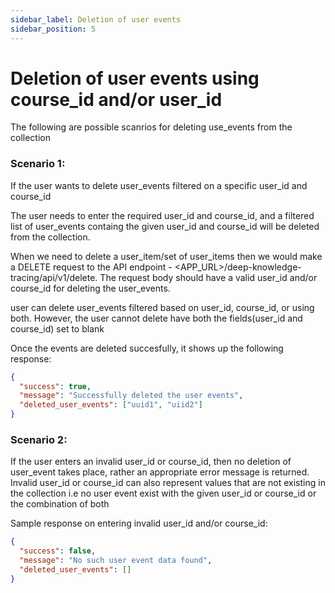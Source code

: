 ```yaml
---
sidebar_label: Deletion of user events
sidebar_position: 5
---
```


# Deletion of user events using course_id and/or user_id

The following are possible scanrios for deleting use_events from the collection

### Scenario 1:

If the user wants to delete user_events filtered on a specific user_id and course_id

The user needs to enter the required user_id and course_id, and a filtered list of user_events containg the given user_id and course_id will be deleted from the collection.

When we need to delete a user_item/set of user_items then we would make a DELETE request to the API endpoint - <APP_URL>/deep-knowledge-tracing/api/v1/delete.
The request body should have a valid user_id and/or course_id for deleting the user_events.

user can delete user_events filtered based on user_id, course_id, or using both. However, the user cannot delete have both the fields(user_id and course_id) set to blank

Once the events are deleted succesfully, it shows up the following response:

```json
{
  "success": true,
  "message": "Successfully deleted the user events",
  "deleted_user_events": ["uuid1", "uiid2"]
}
```

### Scenario 2:

If the user enters an invalid user_id or course_id, then no deletion of user_event takes place, rather an appropriate error message is returned.
Invalid user_id or course_id can also represent values that are not existing in the collection i.e no user event exist with the given user_id or course_id or the combination of both

Sample response on entering invalid user_id and/or course_id:

```json
{
  "success": false,
  "message": "No such user event data found",
  "deleted_user_events": []
}
```

